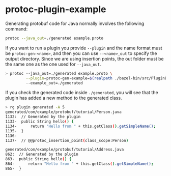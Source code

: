 # protoc-plugin-example

Generating protobuf code for Java normally involves the following command:

```bash
protoc --java_out=./generated example.proto
```

If you want to run a plugin you provide `--plugin` and the name format must be `protoc-gen-<name>`, and then you can use `--<name>_out` to specify the output directory.
Since we are using insertion points, the out folder must be the same one as the one used for `--java_out`.

```bash
> protoc --java_out=./generated example.proto \
         --plugin=protoc-gen-example=$(realpath ./bazel-bin/src/PluginExample) 
         --example_out=./generated
```

If you check the generated code inside `./generated`, you will see that the plugin has added a new method
to the generated class.

```bash
> rg plugin generated -A 5
generated/com/example/protobuf/tutorial/Person.java
1132:  // Generated by the plugin
1133-  public String hello() {
1134-      return "Hello from " + this.getClass().getSimpleName();
1135-  }
1136-
1137-  // @@protoc_insertion_point(class_scope:Person)

generated/com/example/protobuf/tutorial/Address.java
862:  // Generated by the plugin
863-  public String hello() {
864-      return "Hello from " + this.getClass().getSimpleName();
865-  }
```